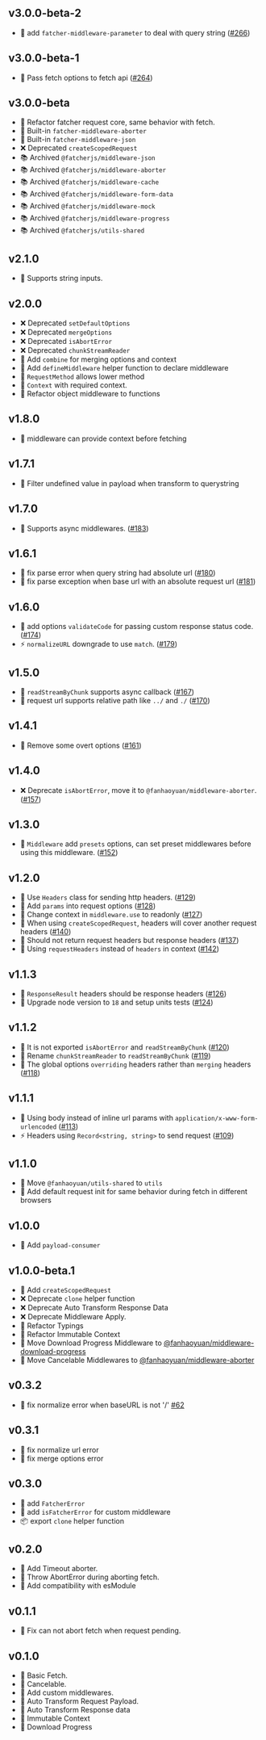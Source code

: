 ## v3.0.0-beta-2

-   🚀 add `fatcher-middleware-parameter` to deal with query string ([#266](https://github.com/fanhaoyuan/fatcher/pull/266))

## v3.0.0-beta-1

-   🐛 Pass fetch options to fetch api ([#264](https://github.com/fanhaoyuan/fatcher/pull/264))

## v3.0.0-beta

-   🔧 Refactor fatcher request core, same behavior with fetch.
-   🚀 Built-in `fatcher-middleware-aborter`
-   🚀 Built-in `fatcher-middleware-json`
-   ❌ Deprecated `createScopedRequest`
-   📚 Archived `@fatcherjs/middleware-json`
-   📚 Archived `@fatcherjs/middleware-aborter`
-   📚 Archived `@fatcherjs/middleware-cache`
-   📚 Archived `@fatcherjs/middleware-form-data`
-   📚 Archived `@fatcherjs/middleware-mock`
-   📚 Archived `@fatcherjs/middleware-progress`
-   📚 Archived `@fatcherjs/utils-shared`

## v2.1.0

-   🚀 Supports string inputs.

## v2.0.0

-   ❌ Deprecated `setDefaultOptions`
-   ❌ Deprecated `mergeOptions`
-   ❌ Deprecated `isAbortError`
-   ❌ Deprecated `chunkStreamReader`
-   🚀 Add `combine` for merging options and context
-   🚀 Add `defineMiddleware` helper function to declare middleware
-   🚀 `RequestMethod` allows lower method
-   🚀 `Context` with required context.
-   🔧 Refactor object middleware to functions

## v1.8.0

-   🚀 middleware can provide context before fetching

## v1.7.1

-   🐛 Filter undefined value in payload when transform to querystring

## v1.7.0

-   🚀 Supports async middlewares. ([#183](https://github.com/fanhaoyuan/fatcher/pull/183))

## v1.6.1

-   🐛 fix parse error when query string had absolute url ([#180](https://github.com/fanhaoyuan/fatcher/pull/180))
-   🐛 fix parse exception when base url with an absolute request url ([#181](https://github.com/fanhaoyuan/fatcher/pull/181))

## v1.6.0

-   🚀 add options `validateCode` for passing custom response status code. ([#174](https://github.com/fanhaoyuan/fatcher/pull/174))
-   ⚡️ `normalizeURL` downgrade to use `match`. ([#179](https://github.com/fanhaoyuan/fatcher/pull/179))

## v1.5.0

-   🚀 `readStreamByChunk` supports async callback ([#167](https://github.com/fanhaoyuan/fatcher/pull/167))
-   🚀 request url supports relative path like `../` and `./` ([#170](https://github.com/fanhaoyuan/fatcher/pull/170))

## v1.4.1

-   🔧 Remove some overt options ([#161](https://github.com/fanhaoyuan/fatcher/pull/161))

## v1.4.0

-   ❌ Deprecate `isAbortError`, move it to `@fanhaoyuan/middleware-aborter`. ([#157](https://github.com/fanhaoyuan/fatcher/pull/157))

## v1.3.0

-   🚀 `Middleware` add `presets` options, can set preset middlewares before using this middleware. ([#152](https://github.com/fanhaoyuan/fatcher/pull/152))

## v1.2.0

-   🚀 Use `Headers` class for sending http headers. ([#129](https://github.com/fanhaoyuan/fatcher/pull/129))
-   🚀 Add `params` into request options ([#128](https://github.com/fanhaoyuan/fatcher/pull/128))
-   🚀 Change context in `middleware.use` to readonly ([#127](https://github.com/fanhaoyuan/fatcher/pull/127))
-   🐛 When using `createScopedRequest`, headers will cover another request headers ([#140](https://github.com/fanhaoyuan/fatcher/pull/140))
-   🐛 Should not return request headers but response headers ([#137](https://github.com/fanhaoyuan/fatcher/pull/137))
-   🔧 Using `requestHeaders` instead of `headers` in context ([#142](https://github.com/fanhaoyuan/fatcher/pull/142))

## v1.1.3

-   🐛 `ResponseResult` headers should be response headers ([#126](https://github.com/fanhaoyuan/fatcher/pull/126))
-   🧪 Upgrade node version to `18` and setup units tests ([#124](https://github.com/fanhaoyuan/fatcher/pull/124))

## v1.1.2

-   🐛 It is not exported `isAbortError` and `readStreamByChunk` ([#120](https://github.com/fanhaoyuan/fatcher/pull/120))
-   🔧 Rename `chunkStreamReader` to `readStreamByChunk` ([#119](https://github.com/fanhaoyuan/fatcher/pull/119))
-   🐛 The global options `overriding` headers rather than `merging` headers ([#118](https://github.com/fanhaoyuan/fatcher/pull/118))

## v1.1.1

-   🐛 Using body instead of inline url params with `application/x-www-form-urlencoded` ([#113](https://github.com/fanhaoyuan/fatcher/pull/113))
-   ⚡️ Headers using `Record<string, string>` to send request ([#109](https://github.com/fanhaoyuan/fatcher/pull/109))

## v1.1.0

-   🔧 Move `@fanhaoyuan/utils-shared` to `utils`
-   🚀 Add default request init for same behavior during fetch in different browsers

## v1.0.0

-   🚀 Add `payload-consumer`

## v1.0.0-beta.1

-   🚀 Add `createScopedRequest`
-   ❌ Deprecate `clone` helper function
-   ❌ Deprecate Auto Transform Response Data
-   ❌ Deprecate Middleware Apply.
-   🔧 Refactor Typings
-   🔧 Refactor Immutable Context
-   🔧 Move Download Progress Middleware to [@fanhaoyuan/middleware-download-progress](https://github.com/fanhaoyuan/middlewares/tree/master/packages/download-progress)
-   🔧 Move Cancelable Middlewares to [@fanhaoyuan/middleware-aborter](https://github.com/fanhaoyuan/middlewares/tree/master/packages/aborter)

## v0.3.2

-   🐛 fix normalize error when baseURL is not '/' [#62](https://github.com/fanhaoyuan/fatcher/pull/62)

## v0.3.1

-   🐛 fix normalize url error
-   🐛 fix merge options error

## v0.3.0

-   🚀 add `FatcherError`
-   🚀 add `isFatcherError` for custom middleware
-   📦 export `clone` helper function

## v0.2.0

-   🚀 Add Timeout aborter.
-   🚀 Throw AbortError during aborting fetch.
-   🔧 Add compatibility with esModule

## v0.1.1

-   🐞 Fix can not abort fetch when request pending.

## v0.1.0

-   🚀 Basic Fetch.
-   🚀 Cancelable.
-   🚀 Add custom middlewares.
-   🚀 Auto Transform Request Payload.
-   🚀 Auto Transform Response data
-   🚀 Immutable Context
-   🚀 Download Progress
